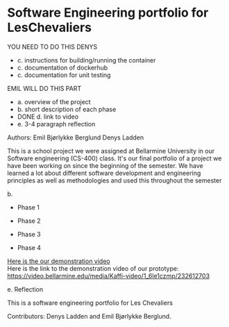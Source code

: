 # Software Engineering portfolio for LesChevaliers


YOU NEED TO DO THIS DENYS
- c. instructions for building/running the container
- c. documentation of dockerhub
- c. documentation for unit testing

EMIL WILL DO THIS PART
- a. overview of the project
- b. short description of each phase
- DONE d. link to video
- e. 3-4 paragraph reflection



Authors:
Emil Bjørlykke Berglund
Denys Ladden

This is a school project we were assigned at Bellarmine University in our Software engineering (CS-400) class. It's our final portfolio of a project we have been working on since the beginning of the semester. We have learned a lot about different software development and engineering principles as well as methodologies and used this throughout the semester 





b. 
- Phase 1




- Phase 2



- Phase 3



- Phase 4

[Here is the our demonstration video](https://video.bellarmine.edu/media/Kaffi-video/1_6le1czmp/232612703) <br />
Here is the link to the demonstration video of our prototype: https://video.bellarmine.edu/media/Kaffi-video/1_6le1czmp/232612703


e. Reflection


This is a software engineering portfolio for Les Chevaliers

Contributors: Denys Ladden and Emil Bjørlykke Berglund.
